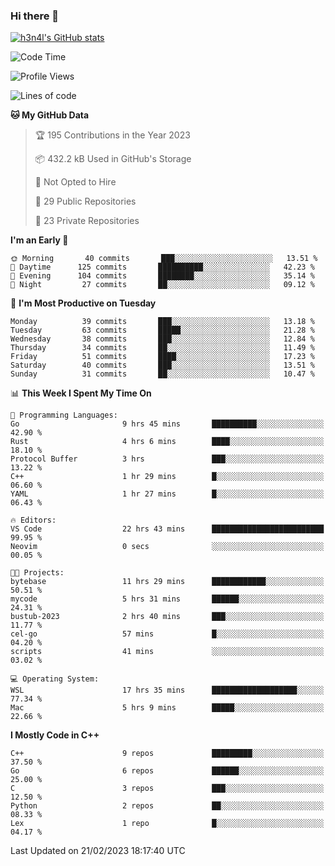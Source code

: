 ### Hi there 👋

[![h3n4l's GitHub stats](https://github-readme-stats.vercel.app/api?username=h3n4l&count_private=true&show_icons=true&theme=radical)](https://github.com/h3n4l/github-readme-stats)

<!--START_SECTION:waka-->
![Code Time](http://img.shields.io/badge/Code%20Time-960%20hrs%2016%20mins-blue)

![Profile Views](http://img.shields.io/badge/Profile%20Views-1-blue)

![Lines of code](https://img.shields.io/badge/From%20Hello%20World%20I%27ve%20Written-2%20Million%20lines%20of%20code-blue)

**🐱 My GitHub Data** 

> 🏆 195 Contributions in the Year 2023
 > 
> 📦 432.2 kB Used in GitHub's Storage 
 > 
> 🚫 Not Opted to Hire
 > 
> 📜 29 Public Repositories 
 > 
> 🔑 23 Private Repositories  
 > 
**I'm an Early 🐤** 

```text
🌞 Morning       40 commits       ███░░░░░░░░░░░░░░░░░░░░░░   13.51 % 
🌆 Daytime      125 commits       ██████████░░░░░░░░░░░░░░░   42.23 % 
🌃 Evening      104 commits       ████████░░░░░░░░░░░░░░░░░   35.14 % 
🌙 Night         27 commits       ██░░░░░░░░░░░░░░░░░░░░░░░   09.12 % 

```
📅 **I'm Most Productive on Tuesday** 

```text
Monday          39 commits       ███░░░░░░░░░░░░░░░░░░░░░░   13.18 % 
Tuesday         63 commits       █████░░░░░░░░░░░░░░░░░░░░   21.28 % 
Wednesday       38 commits       ███░░░░░░░░░░░░░░░░░░░░░░   12.84 % 
Thursday        34 commits       ██░░░░░░░░░░░░░░░░░░░░░░░   11.49 % 
Friday          51 commits       ████░░░░░░░░░░░░░░░░░░░░░   17.23 % 
Saturday        40 commits       ███░░░░░░░░░░░░░░░░░░░░░░   13.51 % 
Sunday          31 commits       ██░░░░░░░░░░░░░░░░░░░░░░░   10.47 % 

```


📊 **This Week I Spent My Time On** 

```text
💬 Programming Languages: 
Go                       9 hrs 45 mins       ██████████░░░░░░░░░░░░░░░   42.90 % 
Rust                     4 hrs 6 mins        ████░░░░░░░░░░░░░░░░░░░░░   18.10 % 
Protocol Buffer          3 hrs               ███░░░░░░░░░░░░░░░░░░░░░░   13.22 % 
C++                      1 hr 29 mins        █░░░░░░░░░░░░░░░░░░░░░░░░   06.60 % 
YAML                     1 hr 27 mins        █░░░░░░░░░░░░░░░░░░░░░░░░   06.43 % 

🔥 Editors: 
VS Code                  22 hrs 43 mins      █████████████████████████   99.95 % 
Neovim                   0 secs              ░░░░░░░░░░░░░░░░░░░░░░░░░   00.05 % 

🐱‍💻 Projects: 
bytebase                 11 hrs 29 mins      ████████████░░░░░░░░░░░░░   50.51 % 
mycode                   5 hrs 31 mins       ██████░░░░░░░░░░░░░░░░░░░   24.31 % 
bustub-2023              2 hrs 40 mins       ███░░░░░░░░░░░░░░░░░░░░░░   11.77 % 
cel-go                   57 mins             █░░░░░░░░░░░░░░░░░░░░░░░░   04.20 % 
scripts                  41 mins             ░░░░░░░░░░░░░░░░░░░░░░░░░   03.02 % 

💻 Operating System: 
WSL                      17 hrs 35 mins      ███████████████████░░░░░░   77.34 % 
Mac                      5 hrs 9 mins        █████░░░░░░░░░░░░░░░░░░░░   22.66 % 

```

**I Mostly Code in C++** 

```text
C++                      9 repos             █████████░░░░░░░░░░░░░░░░   37.50 % 
Go                       6 repos             ██████░░░░░░░░░░░░░░░░░░░   25.00 % 
C                        3 repos             ███░░░░░░░░░░░░░░░░░░░░░░   12.50 % 
Python                   2 repos             ██░░░░░░░░░░░░░░░░░░░░░░░   08.33 % 
Lex                      1 repo              █░░░░░░░░░░░░░░░░░░░░░░░░   04.17 % 

```



 Last Updated on 21/02/2023 18:17:40 UTC
<!--END_SECTION:waka-->

